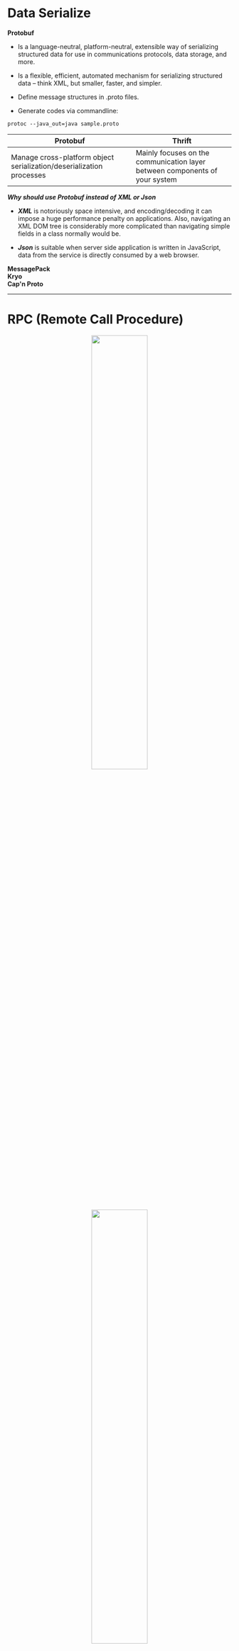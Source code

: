 # Data Serialize

**Protobuf** 

   - Is a language-neutral, platform-neutral, extensible way of serializing structured data for use in communications protocols, data storage, and more.
   
   - Is a flexible, efficient, automated mechanism for serializing structured data – think XML, but smaller, faster, and simpler.
   
   - Define message structures in .proto files.
   - Generate codes via commandline:
    
   ```
   protoc --java_out=java sample.proto 
   ```

| Protobuf| Thrift|
|---|---|
| Manage cross-platform object serialization/deserialization processes| Mainly focuses on the communication layer between components of your system|

***Why should use Protobuf instead of XML or Json***

- ***XML*** is notoriously space intensive, and encoding/decoding it can impose a huge performance penalty on applications. Also, navigating an XML DOM tree is considerably more complicated than navigating simple fields in a class normally would be.

- ***Json*** is suitable when server side application is written in JavaScript, data from the service is directly consumed by a web browser.

**MessagePack**
<br/>
**Kryo**
<br/>
**Cap'n Proto**
<br/>

<hr/>

# RPC (Remote Call Procedure)
<p align="center">
  <img src="https://cdncontribute.geeksforgeeks.org/wp-content/uploads/operating-system-remote-procedure-call-1.png" width="50%" height="50%"/></p>

<p align="center">
  <img src="https://cdncontribute.geeksforgeeks.org/wp-content/uploads/operating-system-remote-call-procedure-working.png" width="50%" height="50%"/></p>

**Apache Thrift** forms a remote procedure call (RPC) framework, originally developed by the Facebook development team and is currently maintained by Apache. Mainly focuses on the communication layer between components of your system.

Thrift uses a special Interface Description Language (IDL) to define data types and service interfaces which are stored as ***.thrift*** files and used later as input by the compiler for generating the source code of client and server software that communicate over different programming languages.

Usage via maven:
```
<dependency>
    <groupId>org.apache.thrift</groupId>
    <artifactId>libthrift</artifactId>
    <version>0.10.0</version>
</dependency>
```
  - **Interface Description Language** is a specification language used to describe a software component's application programming interface (API). IDLs describe an interface in a language-independent way, enabling communication between software components that do not share one language.
  - **Base Types**
    - bool – a boolean value (true or false)
    - byte – an 8-bit signed integer
    - i16 – a 16-bit signed integer
    - i32 – a 32-bit signed integer
    - i64 – a 64-bit signed integer
    - double – a 64-bit floating point number
    - string – a text string encoded using UTF-8 encoding
  - **Special Types** 
    - binary – a sequence of unencoded bytes
    - optional – a Java 8’s Optional type
  - **Structs** are the equivalent of classes in OOP languages but without inheritance. A struct has a set of strongly typed fields, each with a unique name as an identifier. Fields may have various annotations (numeric field IDs, optional default values, etc.).
  - **Thrift containers** are strongly typed containers:
    - List – an ordered list of elements
    - set – an unordered set of unique elements
    - map<type1,type2> – a map of strictly unique keys to values
    - Container elements may be of any valid Thrift type.
  - **Exceptions** are functionally equivalent to structs, except that they inherit from the native exceptions.
  - **Services** are actually communication interfaces defined using Thrift types. They consist of a set of named functions, each with a list of parameters and a return type.

***Notes***

Commandline: 
``` 
thrift --gen <language> <Thrift filename> 
```
<p align="center">
  <img src="https://upload.wikimedia.org/wikipedia/commons/thumb/d/df/Apache_Thrift_architecture.png/273px-Apache_Thrift_architecture.png"/></p>


**GRPC** is RPC framework, using protocol buffers as both its Interface Definition Language (IDL) and as its underlying message interchange format.

<p align="center">
  <img src="https://grpc.io/img/landing-2.svg" width="50%" height="50%"/></p>
  
  
